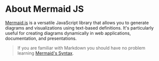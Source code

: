 # About Mermaid JS

[Mermaid.js](https://mermaid.js.org/) is a versatile JavaScript library that allows you to generate diagrams and visualizations using text-based definitions. It's particularly useful for creating diagrams dynamically in web applications, documentation, and presentations.

> If you are familiar with Markdown you should have no problem learning [Mermaid's Syntax](/DiagramSyntax.md).